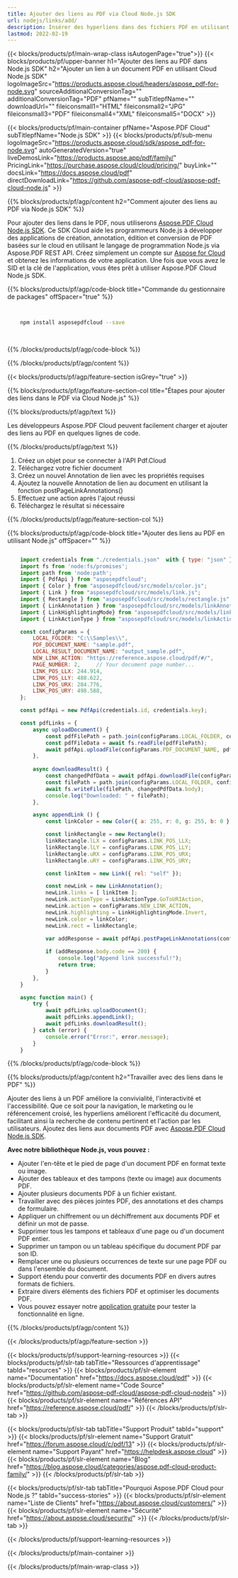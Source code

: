```yaml
---
title: Ajouter des liens au PDF via Cloud Node.js SDK
url: nodejs/links/add/
description: Insérer des hyperliens dans des fichiers PDF en utilisant Node.js et Aspose.PDF Cloud SDK.
lastmod: 2022-02-19
---
```


{{< blocks/products/pf/main-wrap-class isAutogenPage="true">}}
{{< blocks/products/pf/upper-banner h1="Ajouter des liens au PDF dans Node.js SDK" h2="Ajouter un lien à un document PDF en utilisant Cloud Node.js SDK" logoImageSrc="https://products.aspose.cloud/headers/aspose_pdf-for-node.svg" sourceAdditionalConversionTag="" additionalConversionTag="PDF" pfName="" subTitlepfName="" downloadUrl="" fileiconsmall1="HTML" fileiconsmall2="JPG" fileiconsmall3="PDF" fileiconsmall4="XML" fileiconsmall5="DOCX" >}}

{{< blocks/products/pf/main-container pfName="Aspose.PDF Cloud" subTitlepfName="Node.js SDK" >}}
{{< blocks/products/pf/sub-menu logoImageSrc="https://products.aspose.cloud/sdk/aspose_pdf-for-node.svg"
autoGeneratedVersion="true"
liveDemosLink="https://products.aspose.app/pdf/family/" PricingLink="https://purchase.aspose.cloud/cloud/pricing/" buyLink="" docsLink="https://docs.aspose.cloud/pdf"  directDownloadLink="https://github.com/aspose-pdf-cloud/aspose-pdf-cloud-node.js" >}}

{{% blocks/products/pf/agp/content h2="Comment ajouter des liens au PDF via Node.js SDK" %}}

Pour ajouter des liens dans le PDF, nous utiliserons
[Aspose.PDF Cloud Node.js SDK](https://products.aspose.cloud/pdf/nodejs/). Ce SDK Cloud aide les programmeurs Node.js à développer des applications de création, annotation, édition et conversion de PDF basées sur le cloud en utilisant le langage de programmation Node.js via Aspose.PDF REST API. Créez simplement un compte sur [Aspose for Cloud](https://dashboard.aspose.cloud/#/apps) et obtenez les informations de votre application. Une fois que vous avez le SID et la clé de l'application, vous êtes prêt à utiliser Aspose.PDF Cloud Node.js SDK.

{{% blocks/products/pf/agp/code-block title="Commande du gestionnaire de packages" offSpacer="true" %}}

```bash

     
    npm install asposepdfcloud --save
     
     

```

{{% /blocks/products/pf/agp/code-block %}}

{{% /blocks/products/pf/agp/content %}}

{{< blocks/products/pf/agp/feature-section isGrey="true" >}}

{{% blocks/products/pf/agp/feature-section-col title="Étapes pour ajouter des liens dans le PDF via Cloud Node.js" %}}

{{% blocks/products/pf/agp/text %}}

Les développeurs Aspose.PDF Cloud peuvent facilement charger et ajouter des liens au PDF en quelques lignes de code.

{{% /blocks/products/pf/agp/text %}}

1. Créez un objet pour se connecter à l'API Pdf.Cloud
1. Téléchargez votre fichier document
1. Créez un nouvel Annotation de lien avec les propriétés requises
1. Ajoutez la nouvelle Annotation de lien au document en utilisant la fonction postPageLinkAnnotations()
1. Effectuez une action après l'ajout réussi
1. Téléchargez le résultat si nécessaire

{{% /blocks/products/pf/agp/feature-section-col %}}


{{% blocks/products/pf/agp/code-block title="Ajouter des liens au PDF en utilisant Node.js" offSpacer="" %}}

```js

    import credentials from "./credentials.json"  with { type: "json" };    // json-file in this format: { "id": "*****", "key": "*******" }
    import fs from 'node:fs/promises';
    import path from 'node:path';
    import { PdfApi } from "asposepdfcloud";
    import { Color } from "asposepdfcloud/src/models/color.js";
    import { Link } from "asposepdfcloud/src/models/link.js";
    import { Rectangle } from "asposepdfcloud/src/models/rectangle.js";
    import { LinkAnnotation } from "asposepdfcloud/src/models/linkAnnotation.js";
    import { LinkHighlightingMode} from "asposepdfcloud/src/models/linkHighlightingMode.js";
    import { LinkActionType } from "asposepdfcloud/src/models/linkActionType.js";

    const configParams = {
        LOCAL_FOLDER: "C:\\Samples\\",
        PDF_DOCUMENT_NAME: "sample.pdf",
        LOCAL_RESULT_DOCUMENT_NAME: "output_sample.pdf",
        NEW_LINK_ACTION: "https://reference.aspose.cloud/pdf/#/",
        PAGE_NUMBER: 2,     // Your document page number...
        LINK_POS_LLX: 244.914,
        LINK_POS_LLY: 488.622,
        LINK_POS_URX: 284.776,
        LINK_POS_URY: 498.588,
    };

    const pdfApi = new PdfApi(credentials.id, credentials.key);

    const pdfLinks = {
        async uploadDocument() {
            const pdfFilePath = path.join(configParams.LOCAL_FOLDER, configParams.PDF_DOCUMENT_NAME);
            const pdfFileData = await fs.readFile(pdfFilePath);
            await pdfApi.uploadFile(configParams.PDF_DOCUMENT_NAME, pdfFileData);
        },
        
        async downloadResult() {
            const changedPdfData = await pdfApi.downloadFile(configParams.PDF_DOCUMENT_NAME);
            const filePath = path.join(configParams.LOCAL_FOLDER, configParams.LOCAL_RESULT_DOCUMENT_NAME);
            await fs.writeFile(filePath, changedPdfData.body);
            console.log("Downloaded: " + filePath);
        },

        async appendLink () {
            const linkColor = new Color({ a: 255, r: 0, g: 255, b: 0 });

            const linkRectangle = new Rectangle();
            linkRectangle.lLX = configParams.LINK_POS_LLX;
            linkRectangle.lLY = configParams.LINK_POS_LLY;
            linkRectangle.uRX = configParams.LINK_POS_URX;
            linkRectangle.uRY = configParams.LINK_POS_URY;

            const linkItem = new Link({ rel: "self" });

            const newLink = new LinkAnnotation();
            newLink.links = [ linkItem ];
            newLink.actionType = LinkActionType.GoToURIAction,
            newLink.action = configParams.NEW_LINK_ACTION,
            newLink.highlighting = LinkHighlightingMode.Invert,
            newLink.color = linkColor;
            newLink.rect = linkRectangle;
            
            var addResponse = await pdfApi.postPageLinkAnnotations(configParams.PDF_DOCUMENT_NAME, configParams.PAGE_NUMBER, [ newLink ]);

            if (addResponse.body.code == 200) {
                console.log("Append link successful!");
                return true;
            }
        },
    }

    async function main() {
        try {
            await pdfLinks.uploadDocument();
            await pdfLinks.appendLink();
            await pdfLinks.downloadResult();
        } catch (error) {
            console.error("Error:", error.message);
        }
    }
```

{{% /blocks/products/pf/agp/code-block %}}

{{% blocks/products/pf/agp/content h2="Travailler avec des liens dans le PDF" %}}

Ajouter des liens à un PDF améliore la convivialité, l'interactivité et l'accessibilité. Que ce soit pour la navigation, le marketing ou le référencement croisé, les hyperliens améliorent l'efficacité du document, facilitant ainsi la recherche de contenu pertinent et l'action par les utilisateurs.
Ajoutez des liens aux documents PDF avec [Aspose.PDF Cloud Node.js SDK](https://products.aspose.cloud/pdf/nodejs/).

**Avec notre bibliothèque Node.js, vous pouvez :**

+ Ajouter l'en-tête et le pied de page d'un document PDF en format texte ou image.
+ Ajouter des tableaux et des tampons (texte ou image) aux documents PDF.
+ Ajouter plusieurs documents PDF à un fichier existant.
+ Travailler avec des pièces jointes PDF, des annotations et des champs de formulaire.
+ Appliquer un chiffrement ou un déchiffrement aux documents PDF et définir un mot de passe.
+ Supprimer tous les tampons et tableaux d'une page ou d'un document PDF entier.
+ Supprimer un tampon ou un tableau spécifique du document PDF par son ID.
+ Remplacer une ou plusieurs occurrences de texte sur une page PDF ou dans l'ensemble du document.
+ Support étendu pour convertir des documents PDF en divers autres formats de fichiers.
+ Extraire divers éléments des fichiers PDF et optimiser les documents PDF.
+ Vous pouvez essayer notre [application gratuite](https://products.aspose.app/pdf/family) pour tester la fonctionnalité en ligne.

{{% /blocks/products/pf/agp/content %}}

{{< /blocks/products/pf/agp/feature-section >}}

{{< blocks/products/pf/support-learning-resources >}}
{{< blocks/products/pf/slr-tab tabTitle="Ressources d'apprentissage" tabId="resources" >}}
{{< blocks/products/pf/slr-element name="Documentation" href="https://docs.aspose.cloud/pdf" >}}
{{< blocks/products/pf/slr-element name="Code Source" href="https://github.com/aspose-pdf-cloud/aspose-pdf-cloud-nodejs" >}}
{{< blocks/products/pf/slr-element name="Références API" href="https://reference.aspose.cloud/pdf/" >}}
{{< /blocks/products/pf/slr-tab >}}

{{< blocks/products/pf/slr-tab tabTitle="Support Produit" tabId="support" >}}
{{< blocks/products/pf/slr-element name="Support Gratuit" href="https://forum.aspose.cloud/c/pdf/13" >}}
{{< blocks/products/pf/slr-element name="Support Payant" href="https://helpdesk.aspose.cloud" >}}
{{< blocks/products/pf/slr-element name="Blog" href="https://blog.aspose.cloud/categories/aspose.pdf-cloud-product-family/" >}}
{{< /blocks/products/pf/slr-tab >}}

{{< blocks/products/pf/slr-tab tabTitle="Pourquoi Aspose.PDF Cloud pour Node.js ?" tabId="success-stories" >}}
{{< blocks/products/pf/slr-element name="Liste de Clients" href="https://about.aspose.cloud/customers/" >}}
{{< blocks/products/pf/slr-element name="Sécurité" href="https://about.aspose.cloud/security/" >}}
{{< /blocks/products/pf/slr-tab >}}

{{< /blocks/products/pf/support-learning-resources >}}

<!-- aboutfile Termine -->

{{< /blocks/products/pf/main-container >}}

{{< /blocks/products/pf/main-wrap-class >}}




